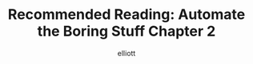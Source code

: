 ---
author: elliott
layout: post
title: "Recommended Reading: Automate the Boring Stuff Chapter 2"
categories: reading
link: https://automatetheboringstuff.com/chapter2/
---